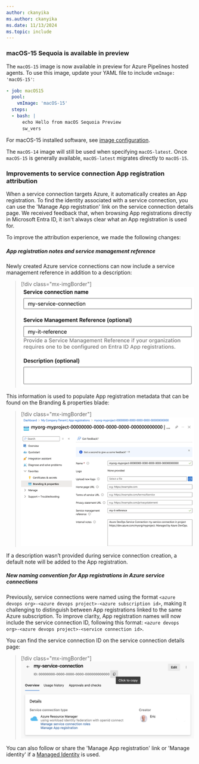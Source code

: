 ```yaml
---
author: ckanyika
ms.author: ckanyika
ms.date: 11/13/2024
ms.topic: include
---
```


### macOS-15 Sequoia is available in preview

The `macOS-15` image is now available in preview for Azure Pipelines hosted agents. To use this image, update your YAML file to include `vmImage: 'macOS-15'`:  

```yaml
- job: macOS15
  pool:
    vmImage: 'macOS-15'
  steps:
  - bash: |
      echo Hello from macOS Sequoia Preview
      sw_vers
```

For macOS-15 installed software, see [image configuration](https://github.com/actions/runner-images/blob/main/images/macos/macos-15-Readme.md).

The `macOS-14` image will still be used when specifying `macOS-latest`. Once `macOS-15` is generally available, `macOS-latest` migrates directly to `macOS-15`.

### Improvements to service connection App registration attribution

When a service connection targets Azure, it automatically creates an App registration. 
To find the identity associated with a service connection, you can use the 'Manage App registration' link on the service connection details page. We received feedback that, when browsing App registrations directly in Microsoft Entra ID, it isn't always clear what an App registration is used for. 


To improve the attribution experience, we made the following changes:
##### App registration notes and service management reference

Newly created Azure service connections can now include a service management reference in addition to a description:

> [!div class="mx-imgBorder"]
> ![Screenshot of service connection creation page.](../../media/247-pipelines-02.png "Screenshot of service connection creation details")

This information is used to populate App registration metadata that can be found on the Branding & properties blade:

> [!div class="mx-imgBorder"]
> ![Screenshot of app registration properties.](../../media/247-pipelines-03.png "Screenshot of app registration properties")

If a description wasn’t provided during service connection creation, a default note will be added to the App registration.

##### New naming convention for App registrations in Azure service connections

Previously, service connections were named using the format `<azure devops org>-<azure devops project>-<azure subscription id>`, making it challenging to distinguish between App registrations linked to the same Azure subscription. To improve clarity, App registration names will now include the service connection ID, following this format: `<azure devops org>-<azure devops project>-<service connection id>`.

You can find the service connection ID on the service connection details page:

> [!div class="mx-imgBorder"]
> ![Screenshot of service connection details page.](../../media/247-pipelines-01.png "Screenshot of service connection details page")

You can also follow or share the 'Manage App registration' link or 'Manage identity' if a [Managed Identity](/azure/devops/release-notes/2024/pipelines/sprint-246-update#azure-service-connection-managed-identity-support) is used.
